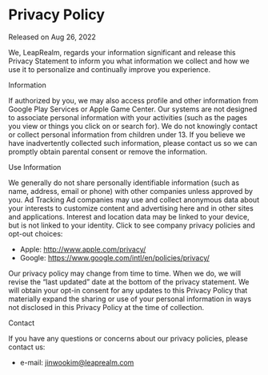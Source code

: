 # Privacy Policy

Released on Aug 26, 2022

We, LeapRealm,
regards your information significant and release this Privacy Statement to inform you what information we collect and how we use it to personalize and continually improve you experience.


Information

If authorized by you, we may also access profile and other information from Google Play Services or Apple Game Center.
Our systems are not designed to associate personal information with your activities
(such as the pages you view or things you click on or search for).
We do not knowingly contact or collect personal information from children under 13.
If you believe we have inadvertently collected such information,
please contact us so we can promptly obtain parental consent or remove the information.


Use Information

We generally do not share personally identifiable information (such as name, address, email or phone) with other companies unless approved by you.
Ad Tracking
Ad companies may use and collect anonymous data about your interests to customize content and advertising here and in other sites and applications.
Interest and location data may be linked to your device,
but is not linked to your identity. Click to see company privacy policies and opt-out choices:
- Apple: http://www.apple.com/privacy/
- Google: https://www.google.com/intl/en/policies/privacy/


Our privacy policy may change from time to time.
When we do, we will revise the “last updated” date at the bottom of the privacy statement.
We will obtain your opt-in consent for any updates to this Privacy Policy that materially expand the sharing or use of your personal information in ways not disclosed in this Privacy Policy at the time of collection.


Contact

If you have any questions or concerns about our privacy policies, please contact us:
- e-mail: jinwookim@leaprealm.com
